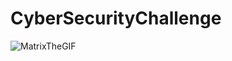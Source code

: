 # CyberSecurityChallenge
![MatrixTheGIF](https://github.com/user-attachments/assets/2e188a70-77ff-42e3-8ee4-a0fae9e16c11)

